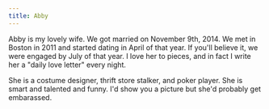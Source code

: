 ```yaml
---
title: Abby
---
```


Abby is my lovely wife. We got married on November 9th, 2014. We met in Boston in 2011 and started dating in April of that year. If you'll believe it, we were engaged by July of that year. I love her to pieces, and in fact I write her a "daily love letter" every night.

She is a costume designer, thrift store stalker, and poker player. She is smart and talented and funny. I'd show you a picture but she'd probably get embarassed.
